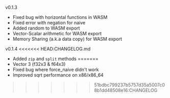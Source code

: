 v0.1.3
- Fixed bug with horizontal functions in WASM
- Fixed error with negation for naive
- Added random to WASM export
- Vector-Scalar arithmetic for WASM export
- Memory Sharing (a.k.a data copy) for WASM export

v0.1.4
<<<<<<< HEAD:CHANGELOG.md
- Added ```zip``` and ```split``` methods
=======
- Vector 3 (f32x3 & f64x3)
- Fixed bug where force_naive didn't work
- Improved sqrt performance on x86/x86_64
>>>>>>> 51bdbc799237b5757d35a5007c08b1dd48508e16:CHANGELOG
